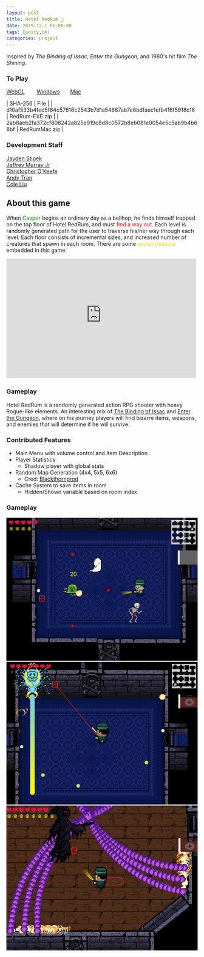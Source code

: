 ```yaml
---
layout: post
title: Hotel RedЯum 🏨
date: 2019-12-1 06:00:00
tags: [unity,c#]
categories: project
---
```

Inspired by *The Binding of Issac*, *Enter the Gungeon*, and 1980's hit film *The Shining*.

### To Play
[WebGL](https://jeffmur.github.io/RedRumHotel/) &nbsp;&nbsp;&nbsp;&nbsp;&nbsp;&nbsp;
[Windows](https://jeffmur.github.io/RedRum/builds/RedRum-EXE.zip)&nbsp;&nbsp;&nbsp;&nbsp;&nbsp;&nbsp;
[Mac](https://jeffmur.github.io/RedRum/builds/RedRumMac.zip)&nbsp;&nbsp;&nbsp;&nbsp;&nbsp;&nbsp;

| SHA-256 | File |
| d10af533b4fcd5f64c57616c2543b7d1a54667ab7e6bdfaec1efb416f5918c16 | RedRum-EXE.zip |
| 2ab8aeb2fa372cf808242a825e919c8d8c0572b8eb081e0054e5c5ab9b4b68bf | RedRumMac.zip |

### Development Staff
[Jayden Stipek](https://www.linkedin.com/in/jayden-stipek-aa5460165/)  
[Jeffrey Murray Jr](https://www.linkedin.com/in/jeffmurjr/)  
[Christopher O'Keefe](https://www.linkedin.com/in/chris-o-keefe-a9bba9b7/)  
[Andy Tran](https://www.linkedin.com/in/andy-tran-8968b0170/)  
[Cole Liu](https://www.linkedin.com/in/colezhichen/)

## About this game
When <font color="green">Casper</font> begins an ordinary day as a bellhop, he finds himself trapped on the top floor of Hotel RedЯum, and must <font color="red">find a way out.</font>
Each level is randomly generated path for the user to traverse his/her way through each level. Each floor consists of incremental sizes, and increased number of creatures that spawn in each room. There are some <font color="gold">secret treasure</font> embedded in this game. 

<iframe width="500" height="315" src="https://www.youtube-nocookie.com/embed/IxQwqimojLA" frameborder="0" allow="accelerometer; autoplay; encrypted-media; gyroscope; picture-in-picture" allowfullscreen></iframe>

### Gameplay
Hotel RedRum is a randomly generated action RPG shooter with heavy Rogue-like elements. An interesting mix of [The Binding of Issac](https://store.steampowered.com/app/250900/The_Binding_of_Isaac_Rebirth/) and [Enter the Gungeon](https://store.steampowered.com/app/311690/Enter_the_Gungeon/), where on his journey players will find bizarre items, weapons, and enemies that will determine if he will survive. 

### Contributed Features
- Main Menu with volume control and Item Description
- Player Statistics
    - Shadow player with global stats
- Random Map Generation (4x4, 5x5, 6x6)
    - Cred: [Blackthornprod](https://www.youtube.com/channel/UC9Z1XWw1kmnvOOFsj6Bzy2g)
- Cache System to save items in room.
    - Hidden/Shown variable based on room index

### Gameplay
![](/assets/img/redrum/level.png)
![](/assets/img/redrum/first_boss.png)
![](/assets/img/redrum/final_boss.png)